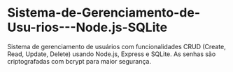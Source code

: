 # Sistema-de-Gerenciamento-de-Usu-rios---Node.js-SQLite
Sistema de gerenciamento de usuários com funcionalidades CRUD (Create, Read, Update, Delete) usando Node.js, Express e SQLite. As senhas são criptografadas com bcrypt para maior segurança.
